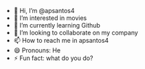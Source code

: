 - 👋 Hi, I’m @apsantos4
- 👀 I’m interested in movies
- 🌱 I’m currently learning Github
- 💞️ I’m looking to collaborate on my company
- 📫 How to reach me in apsantos4
- 😄 Pronouns: He
- ⚡ Fun fact: what do you do?

<!---
apsantos4/apsantos4 is a ✨ special ✨ repository because its `README.md` (this file) appears on your GitHub profile.
You can click the Preview link to take a look at your changes.
--->
